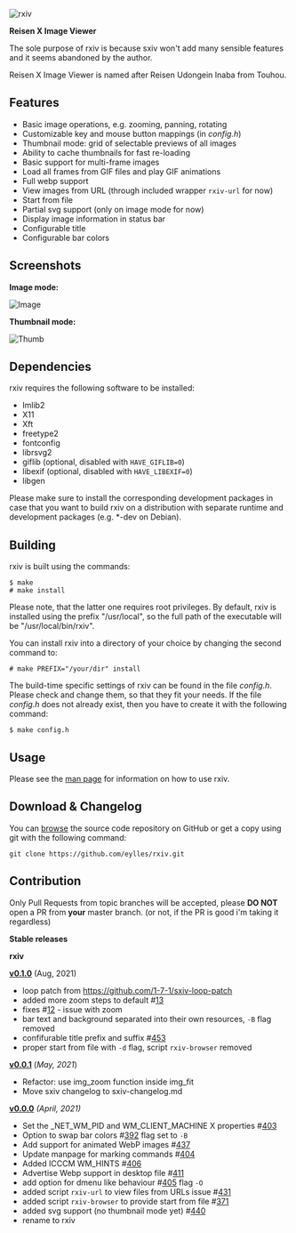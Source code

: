 ![rxiv](https://github.com/eylles/rxiv/blob/master/icon/128x128.png "rxiv")

**Reisen X Image Viewer**

The sole purpose of rxiv is because sxiv won't add many sensible features and it seems abandoned by the author.

Reisen X Image Viewer is named after Reisen Udongein Inaba from Touhou.

Features
--------

* Basic image operations, e.g. zooming, panning, rotating
* Customizable key and mouse button mappings (in *config.h*)
* Thumbnail mode: grid of selectable previews of all images
* Ability to cache thumbnails for fast re-loading
* Basic support for multi-frame images
* Load all frames from GIF files and play GIF animations
* Full webp support
* View images from URL (through included wrapper `rxiv-url` for now)
* Start from file
* Partial svg support (only on image mode for now)
* Display image information in status bar
* Configurable title
* Configurable bar colors


Screenshots
-----------

**Image mode:**

![Image](https://eylles.github.io/rxiv/img/image.png "Image mode")

**Thumbnail mode:**

![Thumb](https://eylles.github.io/rxiv/img/thumb.png "Thumb mode")



Dependencies
------------

rxiv requires the following software to be installed:

  * Imlib2
  * X11
  * Xft
  * freetype2
  * fontconfig
  * librsvg2
  * giflib (optional, disabled with `HAVE_GIFLIB=0`)
  * libexif (optional, disabled with `HAVE_LIBEXIF=0`)
  * libgen

Please make sure to install the corresponding development packages in case that
you want to build rxiv on a distribution with separate runtime and development
packages (e.g. *-dev on Debian).


Building
--------

rxiv is built using the commands:

    $ make
    # make install

Please note, that the latter one requires root privileges.
By default, rxiv is installed using the prefix "/usr/local", so the full path
of the executable will be "/usr/local/bin/rxiv".

You can install rxiv into a directory of your choice by changing the second
command to:

    # make PREFIX="/your/dir" install

The build-time specific settings of rxiv can be found in the file *config.h*.
Please check and change them, so that they fit your needs.
If the file *config.h* does not already exist, then you have to create it with
the following command:

    $ make config.h


Usage
-----

Please see the [man page](https://eylles.github.io/rxiv/rxiv.1.html) for
information on how to use rxiv.


Download & Changelog
--------------------

You can [browse](https://github.com/eylles/rxiv) the source code repository
on GitHub or get a copy using git with the following command:

    git clone https://github.com/eylles/rxiv.git


**Contribution**
------------

Only Pull Requests from topic branches will be accepted, please **DO NOT** open a PR from **your** master branch. (or not, if the PR is good i'm taking it regardless)


**Stable releases**

**rxiv**

**[v0.1.0](https://github.com/eylles/rxiv/archive/v0.1.0.tar.gz)**
(Aug, 2021)
  * loop patch from https://github.com/1-7-1/sxiv-loop-patch
  * added more zoom steps to default #[13](https://github.com/eylles/rxiv/pull/13)
  * fixes #[12](https://github.com/eylles/rxiv/issues/12) - issue with zoom
  * bar text and background separated into their own resources, `-B` flag removed
  * confifurable title prefix and suffix #[453](https://github.com/muennich/sxiv/pull/453)
  * proper start from file with `-d` flag, script `rxiv-browser` removed

**[v0.0.1](https://github.com/eylles/rxiv/archive/v0.0.1.tar.gz)**
(*May, 2021*)
  * Refactor: use img_zoom function inside img_fit
  * Move sxiv changelog to sxiv-changelog.md

**[v0.0.0](https://github.com/eylles/rxiv/archive/v0.0.0.tar.gz)**
*(April, 2021)*
  * Set the _NET_WM_PID and WM_CLIENT_MACHINE X properties #[403](https://github.com/muennich/sxiv/pull/403)
  * Option to swap bar colors #[392](https://github.com/muennich/sxiv/pull/392) flag set to `-B`
  * Add support for animated WebP images #[437](https://github.com/muennich/sxiv/pull/437)
  * Update manpage for marking commands #[404](https://github.com/muennich/sxiv/pull/404)
  * Added ICCCM WM_HINTS #[406](https://github.com/muennich/sxiv/pull/406)
  * Advertise Webp support in desktop file #[411](https://github.com/muennich/sxiv/pull/411)
  * add option for dmenu like behaviour #[405](https://github.com/muennich/sxiv/pull/405) flag `-O`
  * added script `rxiv-url` to view files from URLs issue #[431](https://github.com/muennich/sxiv/issues/431)
  * added script `rxiv-browser` to provide start from file #[371](https://github.com/muennich/sxiv/pull/371)
  * added svg support (no thumbnail mode yet) #[440](https://github.com/muennich/sxiv/pull/440)
  * rename to rxiv

